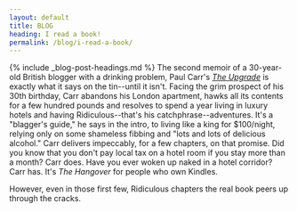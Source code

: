 ```yaml
---
layout: default
title: BLOG
heading: I read a book!
permalink: /blog/i-read-a-book/
---
```

{% include _blog-post-headings.md %}
The second memoir of a 30-year-old British blogger with a drinking problem, Paul Carr's [_The Upgrade_](http://www.amazon.com/gp/product/B005CI2IUA/ref=as_li_qf_sp_asin_tl?ie=UTF8&camp=1789&creative=9325&creativeASIN=B005CI2IUA&linkCode=as2&tag=lpmio-20) is exactly what it says on the tin--until it isn't. Facing the grim prospect of his 30th birthday, Carr abandons his London apartment, hawks all its contents for a few hundred pounds and resolves to spend a year living in luxury hotels and having Ridiculous--that's his catchphrase--adventures. It's a "blagger's guide," he says in the intro, to living like a king for $100/night, relying only on some shameless fibbing and "lots and lots of delicious alcohol." Carr delivers impeccably, for a few chapters, on that promise. Did you know that you don't pay local tax on a hotel room if you stay more than a month? Carr does. Have you ever woken up naked in a hotel corridor? Carr has. It's _The Hangover_ for people who own Kindles.

However, even in those first few, Ridiculous chapters the real book peers up through the cracks.